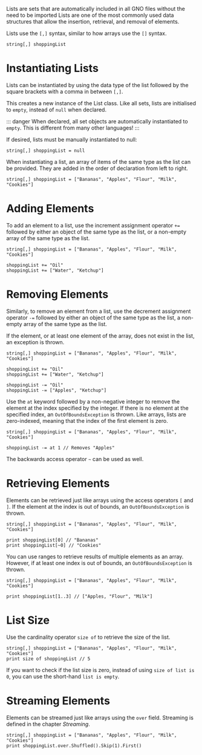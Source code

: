 Lists are sets that are automatically included in all GNO files without the need to be imported
Lists are one of the most commonly used data structures that allow the insertion, retrieval,
and removal of elements.

Lists use the `[,]` syntax, similar to how arrays use the `[]` syntax.

```gno
string[,] shoppingList
```

# Instantiating Lists

Lists can be instantiated by using the data type of the list followed by the square brackets with
a comma in between `[,]`.

This creates a new instance of the List class. Like all sets, lists are initialised to `empty`,
instead of `null` when declared.

::: danger
When declared, all set objects are automatically instantiated to `empty`.
This is different from many other languages!
:::

If desired, lists must be manually instantiated to null:

```gno
string[,] shoppingList = null
```

When instantiating a list, an array of items of the same type as the list can be provided.
They are added in the order of declaration from left to right.

```gno
string[,] shoppingList = ["Bananas", "Apples", "Flour", "Milk", "Cookies"]
```

# Adding Elements

To add an element to a list, use the increment assignment operator `+=` followed by either an
object of the same type as the list, or a non-empty array of the same type as the list.

```gno
string[,] shoppingList = ["Bananas", "Apples", "Flour", "Milk", "Cookies"]

shoppingList += "Oil"
shoppingList += ["Water", "Ketchup"]
```

# Removing Elements

Similarly, to remove an element from a list, use the decrement assignment operator `-=` followed by
either an object of the same type as the list, a non-empty array of the same type as the list.

If the element, or at least one element of the array, does not exist in the list, an exception
is thrown.

```gno
string[,] shoppingList = ["Bananas", "Apples", "Flour", "Milk", "Cookies"]

shoppingList += "Oil"
shoppingList += ["Water", "Ketchup"]

shoppingList -= "Oil"
shoppingList -= ["Apples", "Ketchup"]
```

Use the `at` keyword followed by a non-negative integer to remove the element at the index specified
by the integer. If there is no element at the specified index, an `OutOfBoundsException` is thrown.
Like arrays, lists are zero-indexed, meaning that the index of the first element is zero.

```gno
string[,] shoppingList = ["Bananas", "Apples", "Flour", "Milk", "Cookies"]

shoppingList -= at 1 // Removes "Apples"
```

The backwards access operator `~` can be used as well.

# Retrieving Elements

Elements can be retrieved just like arrays using the access operators `[` and `]`.
If the element at the index is out of bounds, an `OutOfBoundsException` is thrown.

```gno
string[,] shoppingList = ["Bananas", "Apples", "Flour", "Milk", "Cookies"]

print shoppingList[0] // "Bananas"
print shoppingList[~0] // "Cookies"
```

You can use ranges to retrieve results of multiple elements as an array. However, if at least one
index is out of bounds, an `OutOfBoundsException` is thrown.

```gno
string[,] shoppingList = ["Bananas", "Apples", "Flour", "Milk", "Cookies"]

print shoppingList[1..3] // ["Apples, "Flour", "Milk"]
```

# List Size

Use the cardinality operator `size of` to retrieve the size of the list.

```gno
string[,] shoppingList = ["Bananas", "Apples", "Flour", "Milk", "Cookies"]
print size of shoppingList // 5
```

If you want to check if the list size is zero, instead of using `size of list is 0`, you can use
the short-hand `list is empty`.

# Streaming Elements

Elements can be streamed just like arrays using the `over` field. Streaming is defined in the
chapter _Streaming_.

```gno
string[,] shoppingList = ["Bananas", "Apples", "Flour", "Milk", "Cookies"]
print shoppingList.over.Shuffled().Skip(1).First()
```
